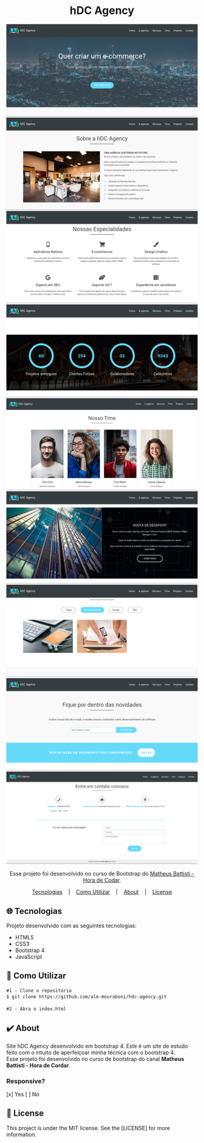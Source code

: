 <h1 align="center">hDC Agency</h1>
<p align="center">
  
  ![Primeira Página](readme/demo.png)
  ![Primeira Página](readme/demo-2.png)
  ![Primeira Página](readme/demo-3.png)
  ![Primeira Página](readme/demo-4.png)
  ![Primeira Página](readme/demo-5.png)
  ![Primeira Página](readme/demo-6.png)
  ![Primeira Página](readme/demo-7.png)
  ![Primeira Página](readme/demo-8.png)
  ![Primeira Página](readme/demo-9.png)

</p>

<p align="center">
  Esse projeto foi desenvolvido no curso de Bootstrap do <a href="https://www.youtube.com/playlist?list=PLnDvRpP8Bnexu5wvxogy6N49_S5Xk8Cze">Matheus Battisti - Hora de Codar</a>.
</p>

<p align="center">
   <a href="#globe_with_meridians-Tecnologias">Tecnologias</a>
  &nbsp;&nbsp;&nbsp;|&nbsp;&nbsp;&nbsp;
  <a href="#wrench-Como-Utilizar">Como Utilizar</a>
  &nbsp;&nbsp;&nbsp;|&nbsp;&nbsp;&nbsp;
  <a href="#heavy_check_mark-About">About</a>
  &nbsp;&nbsp;&nbsp;|&nbsp;&nbsp;&nbsp;
  <a href="#memo-License">License</a> 
</p>
</p>

## :globe_with_meridians: Tecnologias
<p>Projeto desenvolvido com as seguintes tecnologias:</p>

* HTML5
* CSS3
* Bootstrap 4
* JavaScript

## :wrench: Como Utilizar

```
#1 - Clone o repositório
$ git clone https://github.com/ale-mouraboni/hdc-agency.git

#2 - Abra o index.html
```

## :heavy_check_mark: About
<p>Site hDC Agency desenvolvido em bootstrap 4. Este é um site de estudo feito com o intuito de aperfeiçoar minha técnica com o bootstrap 4.
</br>
Esse projeto foi desenvolvido no curso de bootstrap do canal <strong>Matheus Battisti - Hora de Cordar</strong>.
</p>

### Responsive?
[x] Yes  [ ] No

## :memo: License
<p>This project is under the MIT license. See the [LICENSE] for more information.
</p>
